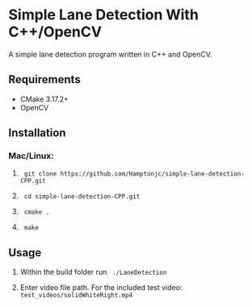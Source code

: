 # Simple Lane Detection With C++/OpenCV

A simple lane detection program written in C++ and OpenCV.

## Requirements
- CMake 3.17.2+
- OpenCV

## Installation

### Mac/Linux:

1. ``` git clone https://github.com/Hamptonjc/simple-lane-detection-CPP.git```

2. ``` cd simple-lane-detection-CPP.git```

3. ``` cmake .```

4. ``` make```

## Usage

1. Within the build folder run ``` ./LaneDetection```

2. Enter video file path. For the included test video: ``` test_videos/solidWhiteRight.mp4```
